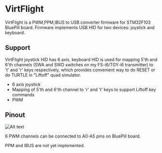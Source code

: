 # VirtFlight
VirtFlight is a PWM,PPM,IBUS to USB converter firmware for STM32F103 BluePill
board. Firmware implements USB HID for two devices: joystick and keyboard.

## Support
VirtFlight joystick HID has 6 axis, keyboard HID is used for mapping 5'th
and 6'th channels (SWA and SWD switches on my FS-i6/TGY-i6 transmitter) to
't' and 'r' keys respectively, which provides convenient way to
do RESET or do TURTLE in "Liftoff" quad simulator.

* 6 axis joystick
* Mapping of 5'th and 6'th channel to 'r' and 't' keys to support
  Liftoff key commands
* PWM

## Pinout

![Alt text](https://i.imgur.com/ucgJGEs.jpg)

6 PWM channels can be connected to A0-A5 pins on BluePill board.

PPM and IBUS are not yet implemented.
